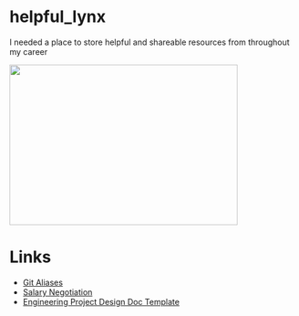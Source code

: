 # helpful_lynx
I needed a place to store helpful and shareable resources from throughout my career

<img src="https://media.giphy.com/media/SflABC9FBdRxC/giphy.gif" width="400" height="281" />

# Links
- [Git Aliases](https://jonsuh.com/blog/git-command-line-shortcuts/)
- [Salary Negotiation](https://www.kalzumeus.com/2012/01/23/salary-negotiation/)
- [Engineering Project Design Doc Template](https://docs.google.com/document/d/1YiyFJ-52eYSEIrheIMlyWhbPhk1D4wQ4Vo2fnSIAgcQ/edit#heading=h.7o72ngs5yxxk)
